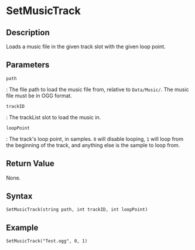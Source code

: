 # SetMusicTrack

## Description
Loads a music file in the given track slot with the given loop point.

## Parameters
`path`

:   The file path to load the music file from, relative to `Data/Music/`. The music file must be in OGG format.

`trackID`

:   The trackList slot to load the music in.

`loopPoint`

:   The track's loop point, in samples. `0` will disable looping, `1` will loop from the beginning of the track, and anything else is the sample to loop from.

## Return Value
None.

## Syntax
```
SetMusicTrack(string path, int trackID, int loopPoint)
```

## Example
```
SetMusicTrack("Test.ogg", 0, 1)
```
